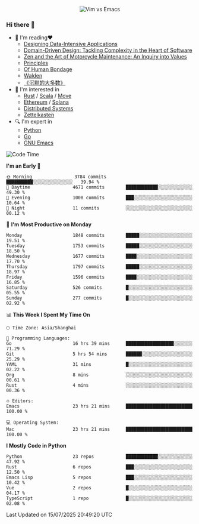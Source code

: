 <p align="center">
    <img src="https://gist.githubusercontent.com/coldnight/e696baffb094e71c96cb302118878eae/raw/40ea5053a6f66cc65f90f437e4173497da225958/banner.gif" alt="Vim vs Emacs" />
</p>

### Hi there 👋

- 📖 I'm reading❤️
    + [Designing Data-Intensive Applications](https://www.oreilly.com/library/view/designing-data-intensive-applications/9781491903063/)
    + [Domain-Driven Design: Tackling Complexity in the Heart of Software](https://www.dddcommunity.org/book/evans_2003/)
    + [Zen and the Art of Motorcycle Maintenance: An Inquiry into Values](https://en.wikipedia.org/wiki/Zen_and_the_Art_of_Motorcycle_Maintenance)
    + [Principles](https://www.principles.com/)
    + [Of Human Bondage](https://en.wikipedia.org/wiki/Of_Human_Bondage)
    + [Walden](https://en.wikipedia.org/wiki/Walden)
    + [《沉默的大多数》](https://en.wikipedia.org/wiki/Silent_majority)
- 🌱 I'm interested in
    + [Rust](https://www.rust-lang.org/) / [Scala](https://www.scala-lang.org/) / [Move](https://github.com/move-language/move/)
    + [Ethereum](https://ethereum.org/en/) / [Solana](https://solana.com/)
	+ [Distributed Systems](https://www.linuxzen.com/notes/topics/20200320174417_%E5%88%86%E5%B8%83%E5%BC%8F/)
	+ [Zettelkasten](https://www.linuxzen.com/notes/notes/20220120080920-slip_box/)
- 🔍 I'm expert in
    + [Python](https://www.python.org/)
    + [Go](https://go.dev/)
    + [GNU Emacs](https://www.gnu.org/software/emacs/)

<!--START_SECTION:waka-->
![Code Time](http://img.shields.io/badge/Code%20Time-3%2C340%20hrs%2053%20mins-blue)

**I'm an Early 🐤** 

```text
🌞 Morning                3784 commits        ██████████░░░░░░░░░░░░░░░   39.94 % 
🌆 Daytime                4671 commits        ████████████░░░░░░░░░░░░░   49.30 % 
🌃 Evening                1008 commits        ███░░░░░░░░░░░░░░░░░░░░░░   10.64 % 
🌙 Night                  11 commits          ░░░░░░░░░░░░░░░░░░░░░░░░░   00.12 % 
```
📅 **I'm Most Productive on Monday** 

```text
Monday                   1848 commits        █████░░░░░░░░░░░░░░░░░░░░   19.51 % 
Tuesday                  1753 commits        █████░░░░░░░░░░░░░░░░░░░░   18.50 % 
Wednesday                1677 commits        ████░░░░░░░░░░░░░░░░░░░░░   17.70 % 
Thursday                 1797 commits        █████░░░░░░░░░░░░░░░░░░░░   18.97 % 
Friday                   1596 commits        ████░░░░░░░░░░░░░░░░░░░░░   16.85 % 
Saturday                 526 commits         █░░░░░░░░░░░░░░░░░░░░░░░░   05.55 % 
Sunday                   277 commits         █░░░░░░░░░░░░░░░░░░░░░░░░   02.92 % 
```


📊 **This Week I Spent My Time On** 

```text
🕑︎ Time Zone: Asia/Shanghai

💬 Programming Languages: 
Go                       16 hrs 39 mins      ██████████████████░░░░░░░   71.29 % 
Git                      5 hrs 54 mins       ██████░░░░░░░░░░░░░░░░░░░   25.29 % 
YAML                     31 mins             █░░░░░░░░░░░░░░░░░░░░░░░░   02.22 % 
Org                      8 mins              ░░░░░░░░░░░░░░░░░░░░░░░░░   00.61 % 
Rust                     4 mins              ░░░░░░░░░░░░░░░░░░░░░░░░░   00.36 % 

🔥 Editors: 
Emacs                    23 hrs 21 mins      █████████████████████████   100.00 % 

💻 Operating System: 
Mac                      23 hrs 21 mins      █████████████████████████   100.00 % 
```

**I Mostly Code in Python** 

```text
Python                   23 repos            ████████████░░░░░░░░░░░░░   47.92 % 
Rust                     6 repos             ███░░░░░░░░░░░░░░░░░░░░░░   12.50 % 
Emacs Lisp               5 repos             ███░░░░░░░░░░░░░░░░░░░░░░   10.42 % 
Vue                      2 repos             █░░░░░░░░░░░░░░░░░░░░░░░░   04.17 % 
TypeScript               1 repo              █░░░░░░░░░░░░░░░░░░░░░░░░   02.08 % 
```




 Last Updated on 15/07/2025 20:49:20 UTC
<!--END_SECTION:waka-->
